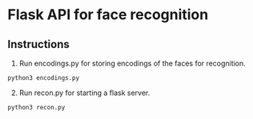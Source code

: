 # Flask API for face recognition

## Instructions

1) Run encodings.py for storing encodings of the faces for recognition.
```
python3 encodings.py
```
2) Run recon.py for starting a flask server.
```
python3 recon.py
```